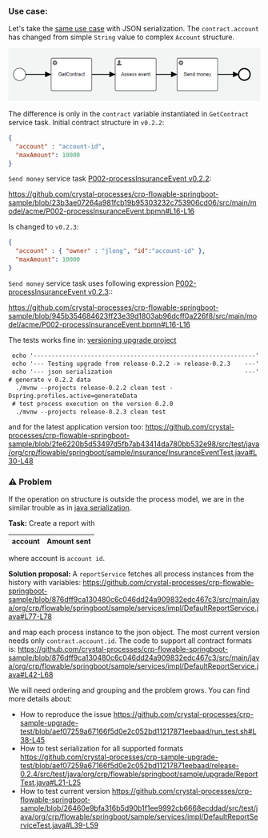 ### Use case:

Let's take the [same use case](01_serializable.md) with JSON serialization. The `contract.account` has changed from simple `String` value to complex `Account`
structure.

![insurance event process](../images/insuranceEventProcess.png)

The difference is only in the `contract` variable instantiated in `GetContract` service task.
Initial contract structure in `v0.2.2`:
```json
{
  "account" : "account-id",
  "maxAmount": 10000
}
```
`Send money` service task [P002-processInsuranceEvent v0.2.2](https://github.com/crystal-processes/crp-flowable-springboot-sample/blob/23b3ae07264a981fcb19b95303232c753906cd06/src/main/model/acme/P002-processInsuranceEvent.bpmn#L16):

https://github.com/crystal-processes/crp-flowable-springboot-sample/blob/23b3ae07264a981fcb19b95303232c753906cd06/src/main/model/acme/P002-processInsuranceEvent.bpmn#L16-L16

Is changed to `v0.2.3`:
```json
{
  "account" : { "owner" : "jlong", "id":"account-id" },
  "maxAmount": 10000
}
```
`Send money` service task uses following expression [P002-processInsuranceEvent v0.2.3](https://github.com/crystal-processes/crp-flowable-springboot-sample/blob/945b354684623ff23e39d1803ab96dcff0a226f8/src/main/model/acme/P002-processInsuranceEvent.bpmn#L16)::

https://github.com/crystal-processes/crp-flowable-springboot-sample/blob/945b354684623ff23e39d1803ab96dcff0a226f8/src/main/model/acme/P002-processInsuranceEvent.bpmn#L16-L16

The tests works fine in:
[versioning upgrade project](https://github.com/crystal-processes/crp-sample-upgrade-test)
```shell
 echo '--------------------------------------------------------------'
 echo '--- Testing upgrade from release-0.2.2 -> release-0.2.3    ---'
 echo '--- json serialization                                     ---'
# generate v 0.2.2 data
  ./mvnw --projects release-0.2.2 clean test -Dspring.profiles.active=generateData
 # test process execution on the version 0.2.0
  ./mvnw --projects release-0.2.3 clean test
```

and for the latest application version too:
https://github.com/crystal-processes/crp-flowable-springboot-sample/blob/2fe6220b5d53497d5fb7ab43414da780bb532e98/src/test/java/org/crp/flowable/springboot/sample/insurance/InsuranceEventTest.java#L30-L48

### :warning: Problem
If the operation on structure is outside the process model, we are in the similar trouble as in 
[java serialization](01_serializable.md#warning-problem).

**Task:**
Create a report with

| account | Amount sent |
|---------|-------------|

where account is `account id`.

**Solution proposal:**
A `reportService` fetches all process instances from the history with variables:
https://github.com/crystal-processes/crp-flowable-springboot-sample/blob/876dff9ca130480c6c046dd24a909832edc467c3/src/main/java/org/crp/flowable/springboot/sample/services/impl/DefaultReportService.java#L77-L78

and map each process instance to the json object. The most current version needs only `contract.account.id`. 
The code to support all contract formats is:
https://github.com/crystal-processes/crp-flowable-springboot-sample/blob/876dff9ca130480c6c046dd24a909832edc467c3/src/main/java/org/crp/flowable/springboot/sample/services/impl/DefaultReportService.java#L42-L68

We will need ordering and grouping and the problem grows. You can find more details about:
- How to reproduce the issue
 https://github.com/crystal-processes/crp-sample-upgrade-test/blob/aef07259a67166f5d0e2c052bd11217871eebaad/run_test.sh#L38-L45
- How to test serialization for all supported formats
 https://github.com/crystal-processes/crp-sample-upgrade-test/blob/aef07259a67166f5d0e2c052bd11217871eebaad/release-0.2.4/src/test/java/org/crp/flowable/springboot/sample/upgrade/ReportTest.java#L21-L25
- How to test current version 
 https://github.com/crystal-processes/crp-flowable-springboot-sample/blob/26460e9bfa316b5d90b1f1ee9992cb6668ecddad/src/test/java/org/crp/flowable/springboot/sample/services/impl/DefaultReportServiceTest.java#L39-L59


